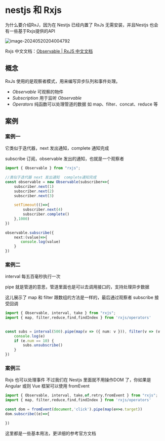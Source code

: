 # nestjs 和 Rxjs

为什么要介绍RxJ，因为在 Nestjs 已经内置了 RxJs 无需安装，并且Nestjs 也会有一些基于Rxjs提供的API

![image-20240520204004792](https://chen-1320883525.cos.ap-chengdu.myqcloud.com/img/image-20240520204004792.png)

Rxjs 中文文档：[Observable | RxJS 中文文档](https://cn.rx.js.org/class/es6/Observable.js~Observable.html)

## 概念

RxJs 使用的是观察者模式，用来编写异步队列和事件处理。

- *Observable* 可观察的物件
- *Subscription* 用于监听 *Observable*
- *Operators* 纯函数可以处理管道的数据 如 map、filter、concat、reduce 等

## 案例

### 案例一

它类似于迭代器，next 发出通知，complete 通知完成

subscribe 订阅，observable 发出的通知，也就是一个观察者

```typescript
import { Observable } from "rxjs";
 
//类似于迭代器 next 发出通知  complete通知完成
const observable = new Observable(subscriber=>{
    subscriber.next(1)
    subscriber.next(2)
    subscriber.next(3)
 
    setTimeout(()=>{
        subscriber.next(4)
        subscriber.complete()
    },1000)
})
 
observable.subscribe({
    next:(value)=>{
       console.log(value)
    }
})
```

### 案例二

interval 每五百毫秒执行一次

pipe 就是管道的意思，管道里面也是可以去调用接口的，支持处理异步数据

这儿展示了 map 和 filter 跟数组的方法是一样的，最后通过观察者 subscribe 接受回调

```typescript
import { Observable, interval, take } from "rxjs";
import { map, filter,reduce,find,findIndex } from 'rxjs/operators'
 
 
const subs = interval(500).pipe(map(v => ({ num: v })), filter(v => (v.num % 2 == 0))).subscribe((e) => {
    console.log(e)
    if (e.num == 10) {
        subs.unsubscribe()
    }
})
```

### 案例三

Rxjs 也可以处理事件 不过我们在 Nestjs 里面就不用操作DOM 了，你如果是Angular 或则 Vue 框架可以使用 fromEvent

```typescript
import { Observable, interval, take,of,retry,fromEvent } from "rxjs";
import { map, filter,reduce,find,findIndex } from 'rxjs/operators'
 
const dom = fromEvent(document,'click').pipe(map(e=>e.target))
dom.subscribe((e)=>{
 
})
```

这里都是一些基本用法，更详细的参考官方文档